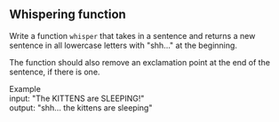 ## Whispering function  
Write a function `whisper` that takes in a sentence and returns a new sentence in all lowercase letters with "shh..." at the beginning. 

The function should also remove an exclamation point at the end of the sentence, if there is one. 

Example  
input: "The KITTENS are SLEEPING!"  
output: "shh... the kittens are sleeping"
